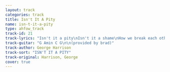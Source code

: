 ```yaml
---
layout: track
categories: track
title: Isn't It A Pity
name: isn-t-it-a-pity
type: ahfow_track
track-id: 21
track-lyrics: "Isn't it a pity\nIsn't it a shame\nHow we break each other's hearts\nAnd cause each other pain?\nHow we take each other's love\nWithout thinking anymore\nForgetting to give back\nIsn't it a pity?\n\nSome things take so long\nAnd how do I explain?\nBut not too many people\nCan see we're all the same\nAnd because of all their tears\nTheir eyes can't hope to see\nThe beauty that surrounds them\nOh isn't it a pity?\n\nIsn't it a pity\nIsn't it a shame\nHow we break each other's hearts\nAnd cause each other pain?\nHow we take each other's love\nWithout thinking anymore\nForgetting to give back\nIsn't it a pity?\n\nForgetting to give back\nIsn't it a pity?\nForgetting to give back\nIsn't it a pity?\n\nWhat a pity"
track-guitar: "G Amin C G\n\n(provided by brad)"
track-author: George Harrison
track-sort: "ISN'T IT A PITY"
track-original: Harrison, George
cover: true
---
```

